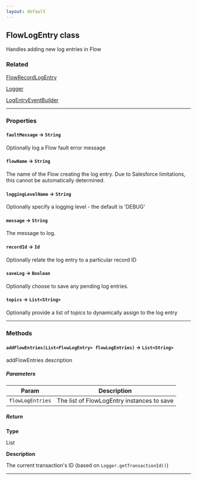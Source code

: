 ```yaml
---
layout: default
---
```

## FlowLogEntry class

Handles adding new log entries in Flow

### Related

[FlowRecordLogEntry](FlowRecordLogEntry)


[Logger](Logger)


[LogEntryEventBuilder](LogEntryEventBuilder)

---
### Properties

#### `faultMessage` → `String`

Optionally log a Flow fault error message

#### `flowName` → `String`

The name of the Flow creating the log entry. Due to Salesforce limitations, this cannot be automatically determined.

#### `loggingLevelName` → `String`

Optionally specify a logging level - the default is 'DEBUG'

#### `message` → `String`

The message to log.

#### `recordId` → `Id`

Optionally relate the log entry to a particular record ID

#### `saveLog` → `Boolean`

Optionally choose to save any pending log entries.

#### `topics` → `List<String>`

Optionally provide a list of topics to dynamically assign to the log entry

---
### Methods
#### `addFlowEntries(List<FlowLogEntry> flowLogEntries)` → `List<String>`

 addFlowEntries description

##### Parameters
|Param|Description|
|-----|-----------|
|`flowLogEntries` |  The list of FlowLogEntry instances to save |

##### Return

**Type**

List<String>

**Description**

The current transaction's ID (based on `Logger.getTransactionId()`)

---
